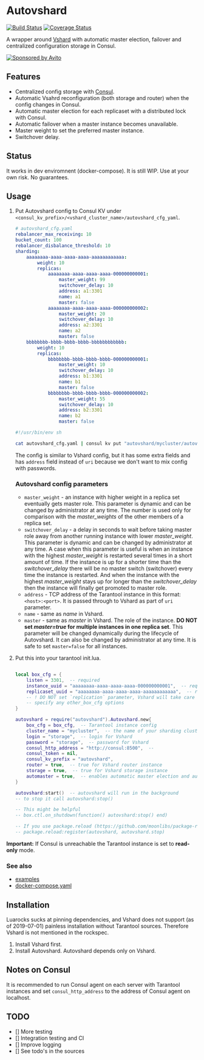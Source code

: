 # Autovshard

[![Build Status](https://travis-ci.org/bofm/tarantool-autovshard.svg?branch=master)](https://travis-ci.org/bofm/tarantool-autovshard) [![Coverage Status](https://coveralls.io/repos/github/bofm/tarantool-autovshard/badge.svg?branch=coverage)](https://coveralls.io/github/bofm/tarantool-autovshard?branch=coverage)

A wrapper around [Vshard](https://github.com/tarantool/vshard) with automatic master election, failover and
centralized configuration storage in Consul.

[![Sponsored by Avito](https://cdn.rawgit.com/css/csso/8d1b89211ac425909f735e7d5df87ee16c2feec6/docs/avito.svg)](https://www.avito.ru/)

## Features

* Centralized config storage with [Consul](https://www.consul.io).
* Automatic Vsahrd reconfiguration (both storage and router) when the config
  changes in Consul.
* Automatic master election for each replicaset with a distributed lock with Consul.
* Automatic failover when a master instance becomes unavailable.
* Master weight to set the preferred master instance.
* Switchover delay.

## Status

It works in dev enviromnent (docker-compose). It is still WIP. Use at your own risk. No guarantees.

## Usage

1. Put Autovshard config to Consul KV under `<consul_kv_prefix>/<vshard_cluster_name>/autovshard_cfg_yaml`.
  
   ```yaml
   # autovshard_cfg.yaml
   rebalancer_max_receiving: 10
   bucket_count: 100
   rebalancer_disbalance_threshold: 10
   sharding:
       aaaaaaaa-aaaa-aaaa-aaaa-aaaaaaaaaaaa:
           weight: 10
           replicas:
               aaaaaaaa-aaaa-aaaa-aaaa-000000000001:
                   master_weight: 99
                   switchover_delay: 10
                   address: a1:3301
                   name: a1
                   master: false
               aaaaaaaa-aaaa-aaaa-aaaa-000000000002:
                   master_weight: 20
                   switchover_delay: 10
                   address: a2:3301
                   name: a2
                   master: false
       bbbbbbbb-bbbb-bbbb-bbbb-bbbbbbbbbbbb:
           weight: 10
           replicas:
               bbbbbbbb-bbbb-bbbb-bbbb-000000000001:
                   master_weight: 10
                   switchover_delay: 10
                   address: b1:3301
                   name: b1
                   master: false
               bbbbbbbb-bbbb-bbbb-bbbb-000000000002:
                   master_weight: 55
                   switchover_delay: 10
                   address: b2:3301
                   name: b2
                   master: false
   ```
   
   ```sh
   #!/usr/bin/env sh

   cat autovshard_cfg.yaml | consul kv put "autovshard/mycluster/autovshard_cfg_yaml" -
   ```

   The config is similar to Vshard config, but it has some extra fields
    and has `address` field instead of `uri` because we don't want to
    mix config with passwords.

   ### Autovshard config parameters

   * `master_weight` - an instance with higher weight in a replica set eventually gets master role. This parameter is dynamic and can be changed by administrator at any time. The number is used only for comparison with the *master_weights* of the other members of a replica set.
   * `switchover_delay` - a delay in seconds to wait before taking master role away from another running instance with lower *master_weight*. This parameter is dynamic and can be changed by administrator at any time. A case when this parameter is useful is when an instance with the highest *master_weight* is restarted several times in a short amount of time. If the instance is up for a shorter time than the  *switchover_delay* there will be no master switch (switchover) every time the instance is restarted. And when the instance with the highest *master_weight* stays up for longer than the *switchover_delay* then the instance will finally get promoted to master role.
   * `address` - TCP address of the Tarantool instance in this format: `<host>:<port>`. It is passed through to Vshard as part of `uri` parameter.
   * `name` - same as *name* in Vshard.
   * `master` - same as *master* in Vshard. The role of the instance. **DO NOT set *master=true* for multiple instances in one replica set**. This parameter will be changed dynamically during the lifecycle of Autovshard. It can also be changed by administrator at any time. It is safe to set `master=false` for all instances.

2. Put this into your tarantool init.lua.

   ```lua

   local box_cfg = {
       listen = 3301,  -- required
       instance_uuid = "aaaaaaaa-aaaa-aaaa-aaaa-000000000001",  -- required for storage instances, prefer lowercase
       replicaset_uuid = "aaaaaaaa-aaaa-aaaa-aaaa-aaaaaaaaaaaa",  -- required for storage instances, prefer lowercase
       -- ! DO NOT set `replication` parameter, Vshard will take care of it
       -- specify any other_box_cfg options
   }

   autovshard = require("autovshard").Autovshard.new{
       box_cfg = box_cfg,  -- Tarantool instance config
       cluster_name = "mycluster",  -- the name of your sharding cluster
       login = "storage",  -- login for Vshard
       password = "storage",  -- password for Vshard
       consul_http_address = "http://consul:8500",  --
       consul_token = nil,
       consul_kv_prefix = "autovshard",
       router = true,  -- true for Vshard router instance
       storage = true,  -- true for Vshard storage instance
       automaster = true,  -- enables automatic master election and auto-failover
   }

   autovshard:start()  -- autovshard will run in the background
   -- to stop it call autovshard:stop()

   -- This might be helpful
   -- box.ctl.on_shutdown(function() autovshard:stop() end)

   -- If you use package.reload (https://github.com/moonlibs/package-reload)
   -- package.reload:register(autovshard, autovshard.stop)

   ```

 **Important:** If Consul is unreachable the Tarantool instance is set to **read-only** mode.

### See also

* [examples](examples)
* [docker-compose.yaml](docker-compose.yaml)

## Installation

Luarocks sucks at pinning dependencies, and Vshard does not support (as of 2019-07-01) painless
installation without Tarantool sources. Therefore Vshard is not mentioned in the rockspec.

1. Install Vshard first.
2. Install Autovshard. Autovshard depends only on Vshard.

## Notes on Consul

It is recommended to run Consul agent on each server with Tarantool instances and set `consul_http_address` to the address of Consul agent on localhost.

## TODO

* [] More testing
* [] Integration testing and CI
* [] Improve logging
* [] See todo's in the sources
